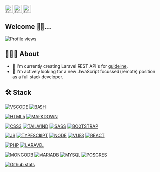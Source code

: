 <!-- EMAIL  -->
<a href="mailto:info@mattiasbonte.dev" target="_blank">
  <img width="25px" alt="Mattias' Email" title="Contact me directly" src="https://cdn.jsdelivr.net/npm/simple-icons@3.11.0/icons/gmail.svg" />
</a>
<!-- LINKEDIN -->
<a href="https://www.linkedin.com/in/mattias-bonte" target="_blank">
  <img width="25px" alt="Mattias' LinkedIN" title="Connect with me on LinkedIN" src="https://cdn.jsdelivr.net/npm/simple-icons@3.11.0/icons/linkedin.svg" />
</a>
<!-- GITHUB -->
<a href="https://github.com/mattiasbonte" target="_blank">
  <img width="25px" alt="Mattias' GitHub" title="Inspect my GitHub repositories" src="https://cdn.jsdelivr.net/npm/simple-icons@3.11.0/icons/github.svg" />
</a>

## Welcome 👋🏼...

![Profile views](https://gpvc.arturio.dev/mattiasbonte)

## 👨🏼‍💻 About

- 💼 I'm currently creating Laravel REST API's for [guideline](https://www.guideline.be/).
- 🔎 I'm actively looking for a new JavaScript focussed (remote) position as a full stack developer.

## 🛠 Stack

[![VSCODE](https://img.shields.io/badge/VSCODE-black?style=flat&logo=visual-studio-code)](https://code.visualstudio.com/)
[![BASH](https://img.shields.io/badge/BASH-black?style=flat&logo=gnu-bash)](https://www.gnu.org/software/bash/)

[![HTML5](https://img.shields.io/badge/HTML5-red?style=flat&logo=html5&logoColor=white)](https://html.com/)
[![MARKDOWN](https://img.shields.io/badge/MARKDOWN-red?style=flat&logo=markdown)](https://www.markdownguide.org/)

[![CSS3](https://img.shields.io/badge/CSS3-blue?style=flat&logo=css3)](https://developer.mozilla.org/en-US/docs/Web/CSS)
[![TAILWIND](https://img.shields.io/badge/TAILWIND-blue?style=flat&logo=tailwind-css)](https://tailwindcss.com/)
[![SASS](https://img.shields.io/badge/SASS-blue?style=flat&logo=sass)](https://sass-lang.com/)
[![BOOTSTRAP](https://img.shields.io/badge/BOOTSTRAP-blue?style=flat&logo=bootstrap)](https://getbootstrap.com/)

[![JS](https://img.shields.io/badge/JS-yellow?style=flat&logo=javascript&logoColor=white)](https://www.javascript.com/)
[![TYPESCRIPT](https://img.shields.io/badge/TYPESCRIPT-yellow?style=flat&logo=typescript)](https://www.typescriptlang.org/)
[![NODE](https://img.shields.io/badge/NODE-yellow?style=flat&logo=node.js)](https://nodejs.org/en/)
[![VUE3](https://img.shields.io/badge/VUE3-yellow?style=flat&logo=vue.js)](https://v3.vuejs.org/)
[![REACT](https://img.shields.io/badge/REACT-yellow?style=flat&logo=react)](https://reactjs.org/)

[![PHP](https://img.shields.io/badge/PHP-purple?style=flat&logo=php)](https://www.php.net/)
[![LARAVEL](https://img.shields.io/badge/Laravel-purple?style=flat&logo=laravel)](https://laravel.com/)

[![MONGODB](https://img.shields.io/badge/MongoDB-green?style=flat&logo=mongodb)](https://www.mongodb.com/)
[![MARIADB](https://img.shields.io/badge/MariaDB-green?style=flat&logo=mariadb)](https://mariadb.org/)
[![MYSQL](https://img.shields.io/badge/MySQL-green?style=flat&logo=mysql)](https://www.mysql.com/)
[![POSGRES](https://img.shields.io/badge/PostGreSQL-green?style=flat&logo=postgresql)](https://www.postgresql.org/)

<!-- ## 📊 Stats -->

[![Github stats](https://github-readme-stats.vercel.app/api?username=mattiasbonte&show_icons=true&theme=algolia)](https://github.com/mattiasbonte/github-readme-stats)
